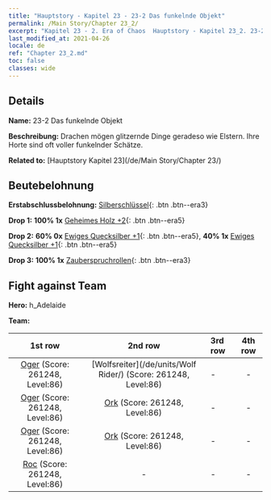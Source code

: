```yaml
---
title: "Hauptstory - Kapitel 23 - 23-2 Das funkelnde Objekt"
permalink: /Main Story/Chapter 23_2/
excerpt: "Kapitel 23 - 2. Era of Chaos  Hauptstory - Kapitel 23_2. 23-2 Das funkelnde Objekt"
last_modified_at: 2021-04-26
locale: de
ref: "Chapter 23_2.md"
toc: false
classes: wide
---
```


## Details

 **Name:** 23-2 Das funkelnde Objekt

 **Beschreibung:** Drachen mögen glitzernde Dinge geradeso wie Elstern. Ihre Horte sind oft voller funkelnder Schätze.

 **Related to:** [Hauptstory Kapitel 23](/de/Main Story/Chapter 23/)

## Beutebelohnung

 **Erstabschlussbelohnung:** [Silberschlüssel](/ItemsDE/con_693/){: .btn .btn--era3}

 **Drop 1:** **100% 1x** [Geheimes Holz +2](/ItemsDE/mat_76/){: .btn .btn--era5}

 **Drop 2:** **60% 0x** [Ewiges Quecksilber +1](/ItemsDE/mat_70/){: .btn .btn--era5}, **40% 1x** [Ewiges Quecksilber +1](/ItemsDE/mat_70/){: .btn .btn--era5}

 **Drop 3:** **100% 1x** [Zauberspruchrollen](/ItemsDE/con_694/){: .btn .btn--era3}


## Fight against Team
 **Hero:** h_Adelaide

 **Team:**


  | 1st row | 2nd row | 3rd row | 4th row |
  |:----:|:----:|:----|:----:|
  | [Oger](/de/units/Ogre/) (Score: 261248, Level:86)  | [Wolfsreiter](/de/units/Wolf Rider/) (Score: 261248, Level:86)  | - | - |
  | [Oger](/de/units/Ogre/) (Score: 261248, Level:86)  | [Ork](/de/units/Orc/) (Score: 261248, Level:86)  | - | - |
  | [Oger](/de/units/Ogre/) (Score: 261248, Level:86)  | [Ork](/de/units/Orc/) (Score: 261248, Level:86)  | - | - |
  | [Roc](/de/units/Roc/) (Score: 261248, Level:86)  | - | - | - |


